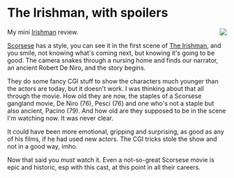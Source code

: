# The Irishman, with spoilers
<img src="http://scripting.com/images/2019/11/28/theIrishman.png" border="0" align="right">My mini <a href="https://www.metacritic.com/movie/the-irishman">Irishman</a> review.

<a href="https://en.wikipedia.org/wiki/Martin_Scorsese">Scorsese</a> has a style, you can see it in the first scene of <a href="http://scripting.com/2019/11/27.html#a195050">The Irishman</a>, and you smile, not knowing what's coming next, but knowing it's going to be good. The camera snakes through a nursing home and finds our narrator, an ancient Robert De Niro, and the story begins.

They do some fancy CGI stuff to show the characters much younger than the actors are today, but it doesn't work. I was thinking about that all through the movie. How old they are now, the staples of a Scorsese gangland movie, De Niro (76), Pesci (76) and one who's not a staple but also ancient, Pacino (79). And how old are they supposed to be in the scene I'm watching now. It was never clear. 

It could have been more emotional, gripping and surprising, as good as any of his films, if he had used new actors. The CGI tricks stole the show and not in a good way, imho.

Now that said you <i>must</i> watch it. Even a not-so-great Scorsese movie is epic and historic, esp with this cast, at this point in all their careers.  


